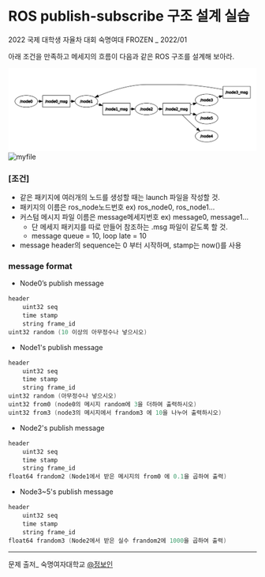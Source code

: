 # ROS publish-subscribe 구조 설계 실습

2022 국제 대학생 자율차 대회 숙명여대 FROZEN _ 2022/01

아래 조건을 만족하고 메세지의 흐름이 다음과 같은 ROS 구조를 설계해 보아라.

![myfile](https://github.com/cherrrity/ROS_study/blob/main/ros_assignment%231/rqt_graph.png)
![myfile](https://github.com/cherrrity/ROS_study/blob/main/ros_assignment%231/ros_assignment%231.gif?raw=truede2ee5b.gif)


### [조건]
* 같은 패키지에 여러개의 노드를 생성할 때는 launch 파일을 작성할 것.
* 패키지의 이름은 ros_node노드번호 ex) ros_node0, ros_node1...
* 커스텀 메시지 파일 이름은 message메세지번호 ex) message0, message1...
	* 단 메세지 패키지를 따로 만들어 참조하는 .msg 파일이 같도록 할 것.
	* message queue = 10, loop late = 10
* message header의 sequence는 0 부터 시작하며, stamp는 now()를 사용


### message format
- Node0’s publish message
~~~cpp
header 
	uint32 seq
	time stamp 
	string frame_id 
uint32 random (10 이상의 아무정수나 넣으시오)
~~~
- Node1's publish message
~~~cpp
header 
	uint32 seq 
	time stamp 
	string frame_id 
uint32 random (아무정수나 넣으시오) 
uint32 from0 (node0의 메시지 random에 3을 더하여 출력하시오) 
uint32 from3 (node3의 메시지에서 frandom3 에 10을 나누어 출력하시오)
~~~
- Node2's publish message
~~~cpp
header 
	uint32 seq 
	time stamp 
	string frame_id 
float64 frandom2 (Node1에서 받은 메시지의 from0 에 0.1을 곱하여 출력)
~~~
- Node3~5's publish message
~~~cpp
header 
	uint32 seq 
	time stamp 
	string frame_id 
float64 frandom3 (Node2에서 받은 실수 frandom2에 1000을 곱하여 출력)
~~~
---
문제 출저_ 숙명여자대학교 [@정보인](https://github.com/boing-86)
